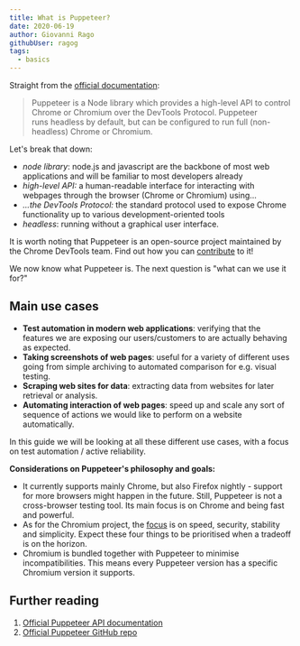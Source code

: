 ```yaml
---
title: What is Puppeteer?
date: 2020-06-19
author: Giovanni Rago
githubUser: ragog
tags: 
  - basics
---
```


Straight from the [official documentation](https://developers.google.com/web/tools/puppeteer): 

> Puppeteer is a Node library which provides a high-level API to control Chrome or Chromium over the DevTools Protocol. Puppeteer runs headless by default, but can be configured to run full (non-headless) Chrome or Chromium.

Let's break that down:

- *node library*: node.js and javascript are the backbone of most web applications and will be familiar to most developers already
- *high-level API:* a human-readable interface for interacting with webpages through the browser (Chrome or Chromium) using...
- *...the DevTools Protocol:* the standard protocol used to expose Chrome functionality up to various development-oriented tools
- *headless*: running without a graphical user interface.

It is worth noting that Puppeteer is an open-source project maintained by the Chrome DevTools team. Find out how you can [contribute](https://github.com/puppeteer/puppeteer/blob/master/CONTRIBUTING.md) to it!

We now know what Puppeteer is. The next question is "what can we use it for?"

## Main use cases

- **Test automation in modern web applications**: verifying that the features we are exposing our users/customers to are actually behaving as expected.
- **Taking screenshots of web pages**: useful for a variety of different uses going from simple archiving to automated comparison for e.g. visual testing.
- **Scraping web sites for data**: extracting data from websites for later retrieval or analysis.
- **Automating interaction of web pages**: speed up and scale any sort of sequence of actions we would like to perform on a website automatically.

In this guide we will be looking at all these different use cases, with a focus on test automation / active reliability.

**Considerations on Puppeteer's philosophy and goals:**

- It currently supports mainly Chrome, but also Firefox nightly - support for more browsers might happen in the future. Still, Puppeteer is not a cross-browser testing tool. Its main focus is on Chrome and being fast and powerful.
- As for the Chromium project, the [focus](https://www.chromium.org/developers/core-principles) is on speed, security, stability and simplicity. Expect these four things to be prioritised when a tradeoff is on the horizon.
- Chromium is bundled together with Puppeteer to minimise incompatibilities. This means every Puppeteer version has a specific Chromium version it supports.

## Further reading
1. [Official Puppeteer API documentation](https://pptr.dev/)
2. [Official Puppeteer GitHub repo](https://github.com/puppeteer/puppeteer)


